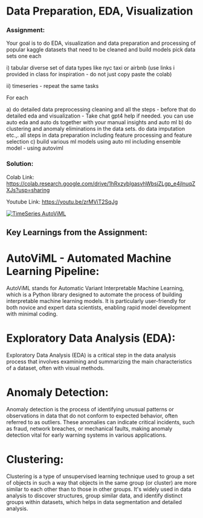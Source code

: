 # Data Preparation, EDA, Visualization

### Assignment: 

Your goal is to do EDA, visualization and data preparation and processing of popular kaggle datasets that need to be cleaned and build models
pick data sets one each

i) tabular diverse set of data types like nyc taxi or airbnb (use links i provided in class for inspiration - do not just copy paste the colab)

ii) timeseries - repeat the same tasks

For each

a) do detailed data preprocessing cleaning and all the steps - before that do detailed eda and visualization - Take chat gpt4 help if needed. you can use auto eda and auto ds together with your manual insights and auto ml 
b) do clustering and anomaly eliminations in the data sets. do data imputation etc.,. all steps in data preparation including feature processing and feature selection
c) build various ml models using auto ml including ensemble model - using autoviml

### Solution:

Colab Link: https://colab.research.google.com/drive/1hRxzyblgasvhWbsjZLgp_e4jlnuqZXJs?usp=sharing  

Youtube Link: https://youtu.be/zrMViT2SqJg 

[![TimeSeries AutoViML](https://img.youtube.com/vi/zrMViT2SqJg/0.jpg)](https://www.youtube.com/watch?v=zrMViT2SqJg)

## Key Learnings from the Assignment:

# AutoViML - Automated Machine Learning Pipeline:

AutoViML stands for Automatic Variant Interpretable Machine Learning, which is a Python library designed to automate the process of building interpretable machine learning models. It is particularly user-friendly for both novice and expert data scientists, enabling rapid model development with minimal coding.

# Exploratory Data Analysis (EDA):

Exploratory Data Analysis (EDA) is a critical step in the data analysis process that involves examining and summarizing the main characteristics of a dataset, often with visual methods.

# Anomaly Detection: 
Anomaly detection is the process of identifying unusual patterns or observations in data that do not conform to expected behavior, often referred to as outliers. These anomalies can indicate critical incidents, such as fraud, network breaches, or mechanical faults, making anomaly detection vital for early warning systems in various applications.

# Clustering: 
Clustering is a type of unsupervised learning technique used to group a set of objects in such a way that objects in the same group (or cluster) are more similar to each other than to those in other groups. It's widely used in data analysis to discover structures, group similar data, and identify distinct groups within datasets, which helps in data segmentation and detailed analysis.
